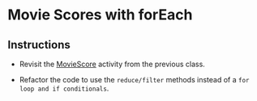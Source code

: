 # Movie Scores with forEach

## Instructions

* Revisit the [MovieScore](Unsolved/index.js) activity from the previous class.

* Refactor the code to use the `reduce/filter` methods instead of a `for loop and if conditionals`.

